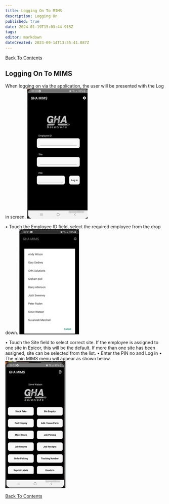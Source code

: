 ```yaml
---
title: Logging On To MIMS
description: Logging On
published: true
date: 2024-01-19T15:03:44.915Z
tags: 
editor: markdown
dateCreated: 2023-09-14T13:55:41.087Z
---
```


[Back To Contents](/AppsDrafts/MobileInventoryManagementSolution/)

## Logging On To MIMS
When logging on via the application, the user will be presented with the Log in screen.
![main_menu_picture3.png](/mimsassets/main_menu_picture3.png)

•	Touch the Employee ID field, select the required employee from the drop down.
![mims_11.png](/mimsassets/mims_11.png)

•	Touch the Site field to select correct site. If the employee is assigned to one site in Epicor, this will be the default. If more than one site has been assigned, site can be selected from the list.
•	Enter the PIN no and Log in
•	The main MIMS menu will appear as shown below.
![main_menu_picture4.png](/mimsassets/main_menu_picture4.png)

[Back To Contents](/AppsDrafts/MobileInventoryManagementSolution/)